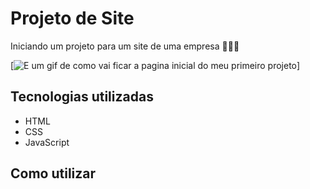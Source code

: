 # Projeto de Site
Iniciando um projeto para um site de uma empresa 🐱‍🏍🙌

[<img src="./Projeto do Mes.gif" alt="E um gif de como vai ficar a pagina inicial do meu primeiro projeto">]

## Tecnologias utilizadas
- HTML
- CSS
- JavaScript

## Como utilizar
